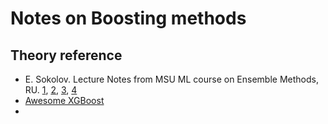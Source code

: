 # Notes on Boosting methods

## Theory reference

* E. Sokolov. Lecture Notes from MSU ML course on Ensemble Methods, RU. [1](https://github.com/esokolov/ml-course-msu/blob/master/ML15-spring/lecture-notes/Sem02_ensembles.pdf), [2](https://github.com/esokolov/ml-course-msu/blob/master/ML15-spring/lecture-notes/Sem03_ensembles.pdf), [3](https://github.com/esokolov/ml-course-msu/blob/master/ML15-spring/lecture-notes/Sem04_ensembles.pdf), [4](https://github.com/esokolov/ml-course-msu/blob/master/ML15-spring/lecture-notes/Sem05_ensembles.pdf)
* [Awesome XGBoost](https://github.com/dmlc/xgboost/tree/master/demo)
*
